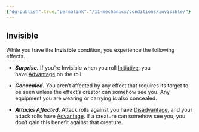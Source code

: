 ```yaml
---
{"dg-publish":true,"permalink":"/11-mechanics/conditions/invisible/"}
---
```



## Invisible

While you have the **Invisible** condition, you experience the following effects.

- **_Surprise._** If you’re Invisible when you roll [Initiative](https://www.dndbeyond.com/sources/dnd/free-rules/rules-glossary#Initiative), you have [Advantage](https://www.dndbeyond.com/sources/dnd/free-rules/rules-glossary#Advantage) on the roll.

- **_Concealed._** You aren’t affected by any effect that requires its target to be seen unless the effect’s creator can somehow see you. Any equipment you are wearing or carrying is also concealed.

- **_Attacks Affected._** Attack rolls against you have [Disadvantage](https://www.dndbeyond.com/sources/dnd/free-rules/rules-glossary#Disadvantage), and your attack rolls have [Advantage](https://www.dndbeyond.com/sources/dnd/free-rules/rules-glossary#Advantage). If a creature can somehow see you, you don’t gain this benefit against that creature.